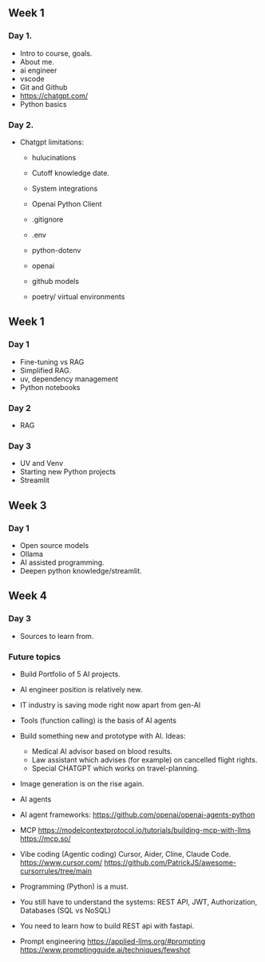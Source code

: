 ## Week 1

### Day 1.

- Intro to course, goals.
- About me.
- ai engineer
- vscode
- Git and Github
- https://chatgpt.com/
- Python basics

### Day 2.
- Chatgpt limitations:
  - hulucinations 
  - Cutoff knowledge date.
  - System integrations
  - Openai Python Client

  - .gitignore
  - .env
  - python-dotenv
  - openai
  - github models
  
  - poetry/ virtual environments

## Week 1

### Day 1
  - Fine-tuning vs RAG
  - Simplified RAG.
  - uv, dependency management
  - Python notebooks

### Day 2
  - RAG


### Day 3
  - UV and Venv
  - Starting new Python projects
  - Streamlit

## Week 3
  
### Day 1

  - Open source models
  - Ollama
  - AI assisted programming.
  - Deepen python knowledge/streamlit.

## Week 4

### Day 3

 - Sources to learn from.

### Future topics
 - Build Portfolio of 5 AI projects.
 - AI engineer position is relatively new.
 - IT industry is saving mode right now apart from gen-AI
 - Tools (function calling) is the basis of AI agents

 - Build something new and prototype with AI. Ideas:
   - Medical AI advisor based on blood results.
   - Law assistant which advises (for example) on cancelled flight rights.
   - Special CHATGPT which works on travel-planning.

 - Image generation is on the rise again.
 
 - AI agents
 - AI agent frameworks:
  https://github.com/openai/openai-agents-python
 - MCP 
  https://modelcontextprotocol.io/tutorials/building-mcp-with-llms
  https://mcp.so/
 - Vibe coding (Agentic coding)
  Cursor, Aider, Cline, Claude Code.
  https://www.cursor.com/
  https://github.com/PatrickJS/awesome-cursorrules/tree/main
 - Programming (Python) is a must.
 - You still have to understand the systems:
  REST API, JWT, Authorization, Databases (SQL vs NoSQL)
 - You need to learn how to build REST api with fastapi.

 - Prompt engineering
 https://applied-llms.org/#prompting
 https://www.promptingguide.ai/techniques/fewshot

  